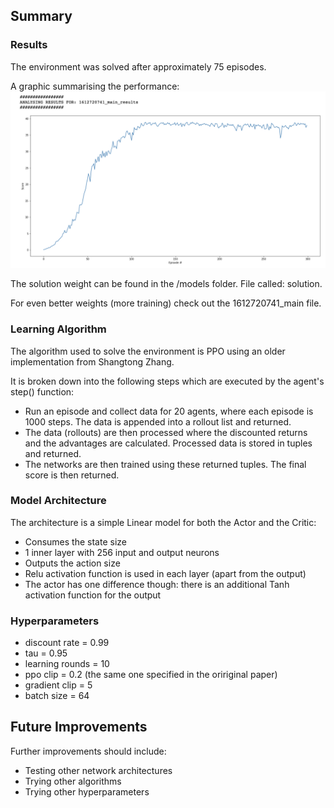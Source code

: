 ## Summary

### Results

The environment was solved after approximately 75 episodes.

A graphic summarising the performance:
!["Model Results"](https://github.com/aivoric/RL-Continuous-Control-Project/blob/main/results.png?raw=true)

The solution weight can be found in the /models folder. File called: solution.

For even better weights (more training) check out the 1612720741_main file.

### Learning Algorithm

The algorithm used to solve the environment is PPO using an older implementation from Shangtong Zhang.

It is broken down into the following steps which are executed by the agent's step() function:
- Run an episode and collect data for 20 agents, where each episode is 1000 steps. The data is appended into a rollout list and returned.
- The data (rollouts) are then processed where the discounted returns and the advantages are calculated. Processed data is stored in tuples and returned.
- The networks are then trained using these returned tuples. The final score is then returned.


### Model Architecture

The architecture is a simple Linear model for both the Actor and the Critic:
- Consumes the state size
- 1 inner layer with 256 input and output neurons
- Outputs the action size
- Relu activation function is used in each layer (apart from the output)
- The actor has one difference though: there is an additional Tanh activation function for the output

### Hyperparameters

- discount rate = 0.99
- tau = 0.95
- learning rounds = 10
- ppo clip = 0.2  (the same one specified in the oririginal paper)
- gradient clip = 5
- batch size = 64

## Future Improvements

Further improvements should include:
- Testing other network architectures
- Trying other algorithms
- Trying other hyperparameters